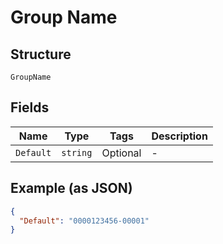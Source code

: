 
# Group Name

## Structure

`GroupName`

## Fields

| Name | Type | Tags | Description |
|  --- | --- | --- | --- |
| `Default` | `string` | Optional | - |

## Example (as JSON)

```json
{
  "Default": "0000123456-00001"
}
```

